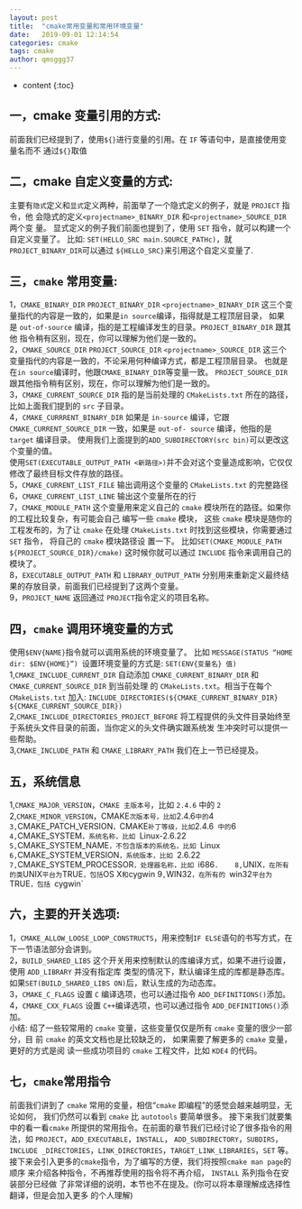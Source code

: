 ```yaml
---
layout: post
title:  "cmake常用变量和常用环境变量"
date:   2019-09-01 12:14:54
categories: cmake
tags: cmake 
author: qmsggg37
---
```


* content
{:toc}

## 一，cmake 变量引用的方式:
前面我们已经提到了，使用`${}`进行变量的引用。在 `IF` 等语句中，是直接使用变量名而不 通过`${}`取值
## 二，cmake 自定义变量的方式:
主要有`隐式`定义和`显式`定义两种，前面举了一个隐式定义的例子，就是 `PROJECT` 指令，他 会隐式的定义`<projectname>_BINARY_DIR` 
和`<projectname>_SOURCE_DIR` 两个变 量。
显式定义的例子我们前面也提到了，使用 `SET` 指令，就可以构建一个自定义变量了。 比如:
`SET(HELLO_SRC main.SOURCE_PATHc)`，就`PROJECT_BINARY_DIR`可以通过 `${HELLO_SRC}`来引用这个自定义变量了.
## 三，`cmake` 常用变量: 
1，`CMAKE_BINARY_DIR` `PROJECT_BINARY_DIR` `<projectname>_BINARY_DIR`
这三个变量指代的内容是一致的，如果是`in source`编译，指得就是工程顶层目录，
如果 是 `out-of-source` 编译，指的是工程编译发生的目录。`PROJECT_BINARY_DIR` 跟其他 
指令稍有区别，现在，你可以理解为他们是一致的。  
2，`CMAKE_SOURCE_DIR` `PROJECT_SOURCE_DIR` `<projectname>_SOURCE_DIR`
这三个变量指代的内容是一致的，不论采用何种编译方式，都是工程顶层目录。 也就是在`in source`编译时，他跟`CMAKE_BINARY_DIR`等变量一致。
`PROJECT_SOURCE_DIR` 跟其他指令稍有区别，现在，你可以理解为他们是一致的。   
3，`CMAKE_CURRENT_SOURCE_DIR`
指的是当前处理的 `CMakeLists.txt` 所在的路径，比如上面我们提到的 `src` 子目录。   
4，`CMAKE_CURRRENT_BINARY_DIR`
如果是 `in-source` 编译，它跟 `CMAKE_CURRENT_SOURCE_DIR` 一致，如果是 `out-of- source` 编译，他指的是 `target` 编译目录。
使用我们上面提到的`ADD_SUBDIRECTORY(src bin)`可以更改这个变量的值。  
使用`SET(EXECUTABLE_OUTPUT_PATH <新路径>)`并不会对这个变量造成影响，它仅仅 修改了最终目标文件存放的路径。    
5，`CMAKE_CURRENT_LIST_FILE` 输出调用这个变量的 `CMakeLists.txt` 的完整路径  
6，`CMAKE_CURRENT_LIST_LINE` 输出这个变量所在的行  
7，`CMAKE_MODULE_PATH`
这个变量用来定义自己的 `cmake` 模块所在的路径。如果你的工程比较复杂，有可能会自己 编写一些 `cmake` 模块，
这些 `cmake` 模块是随你的工程发布的，为了让 `cmake` 在处理 `CMakeLists.txt` 时找到这些模块，你需要通过 `SET` 指令，
将自己的 `cmake` 模块路径设 置一下。
比如`SET(CMAKE_MODULE_PATH ${PROJECT_SOURCE_DIR}/cmake)` 这时候你就可以通过 `INCLUDE` 指令来调用自己的模块了。  
8，`EXECUTABLE_OUTPUT_PATH` 和 `LIBRARY_OUTPUT_PATH` 分别用来重新定义最终结果的存放目录，前面我们已经提到了这两个变量。  
9，`PROJECT_NAME`
返回通过 `PROJECT`指令定义的项目名称。  
## 四，`cmake` 调用环境变量的方式 
使用`$ENV{NAME}`指令就可以调用系统的环境变量了。 比如
`MESSAGE(STATUS “HOME dir: $ENV{HOME}”) `设置环境变量的方式是:
`SET(ENV{变量名} 值)`
1,`CMAKE_INCLUDE_CURRENT_DIR`
自动添加 `CMAKE_CURRENT_BINARY_DIR` 和 `CMAKE_CURRENT_SOURCE_DIR` 到当前处理
的 `CMakeLists.txt`。相当于在每个 `CMakeLists.txt` 加入: `INCLUDE_DIRECTORIES(${CMAKE_CURRENT_BINARY_DIR}
${CMAKE_CURRENT_SOURCE_DIR})`  
2,`CMAKE_INCLUDE_DIRECTORIES_PROJECT_BEFORE`
将工程提供的头文件目录始终至于系统头文件目录的前面，当你定义的头文件确实跟系统发
生冲突时可以提供一些帮助。  
3,`CMAKE_INCLUDE_PATH` 和 `CMAKE_LIBRARY_PATH` 我们在上一节已经提及。 

## 五，系统信息
1,`CMAKE_MAJOR_VERSION`，`CMAKE 主版本号`，比如 `2.4.6` 中的 `2`   
2,`CMAKE_MINOR_VERSION`，CMAKE` 次版本号，比如 `2.4.6` 中的 `4`   
3,`CMAKE_PATCH_VERSION`，`CMAKE`补丁等级，比如`2.4.6` 中的`6`   
4,`CMAKE_SYSTEM`，系统名称，比如 `Linux-2.6.22`   
5,`CMAKE_SYSTEM_NAME`，不包含版本的系统名，比如 `Linux`   
6,`CMAKE_SYSTEM_VERSION`，系统版本，比如 `2.6.22`   
7,`CMAKE_SYSTEM_PROCESSOR`，处理器名称，比如 `i686`.   
8,`UNIX`，在所有的类`UNIX`平台为`TRUE`，包括`OS X`和`cygwin 9`,`WIN32`，在所有的 `win32` 平台为 `TRUE`，包括 `cygwin`  

## 六，主要的开关选项:
1，`CMAKE_ALLOW_LOOSE_LOOP_CONSTRUCTS`，用来控制`IF ELSE`语句的书写方式，在 下一节语法部分会讲到。  
2，`BUILD_SHARED_LIBS`
这个开关用来控制默认的库编译方式，如果不进行设置，使用 `ADD_LIBRARY` 并没有指定库
类型的情况下，默认编译生成的库都是静态库。 如果`SET(BUILD_SHARED_LIBS ON)`后，默认生成的为动态库。   
3，`CMAKE_C_FLAGS`
设置 `C` 编译选项，也可以通过指令 `ADD_DEFINITIONS()`添加。   
4，`CMAKE_CXX_FLAGS`
设置 `C++`编译选项，也可以通过指令 `ADD_DEFINITIONS()`添加。  
小结:
绍了一些较常用的 `cmake` 变量，这些变量仅仅是所有 `cmake` 变量的很少一部分，目 前 `cmake` 的英文文档也是比较缺乏的，
如果需要了解更多的 `cmake` 变量，更好的方式是阅 读一些成功项目的 `cmake` 工程文件，比如 `KDE4` 的代码。
## 七，`cmake`常用指令
前面我们讲到了 `cmake` 常用的变量，相信“`cmake` 即编程”的感觉会越来越明显，无论如何， 我们仍然可以看到 `cmake` 比 `autotools` 要简单很多。
接下来我们就要集中的看一看`cmake` 所提供的常用指令。在前面的章节我们已经讨论了很多指令的用法，如 `PROJECT`，`ADD_EXECUTABLE`，`INSTALL`，
`ADD_SUBDIRECTORY`，`SUBDIRS`，`INCLUDE _DIRECTORIES`，`LINK_DIRECTORIES`，`TARGET_LINK_LIBRARIES`，`SET` 等。
接下来会引入更多的`cmake`指令，为了编写的方便，我们将按照`cmake man page`的顺序 来介绍各种指令，不再推荐使用的指令将不再介绍，
`INSTALL` 系列指令在安装部分已经做 了非常详细的说明，本节也不在提及。(你可以将本章理解成选择性翻译，但是会加入更多 的个人理解)
